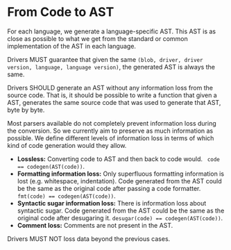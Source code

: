 # From Code to AST

For each language, we generate a language-specific AST. This AST is as close as
possible to what we get from the standard or common implementation of the AST in
each language.

Drivers MUST guarantee that given the same
`(blob, driver, driver version, language, language version)`, the generated AST
is always the same.

Drivers SHOULD generate an AST without any information loss from the source code.
That is, it should be possible to write a function that given a AST, generates
the same source code that was used to generate that AST, byte by byte.

Most parsers available do not completely prevent information loss during the
conversion. So we currently aim to preserve as much information as possible.
We define different levels of information loss in terms of which kind of code
generation would they allow.

* **Lossless:** Converting code to AST and then back to code would.
  ` code == codegen(AST(code))`.
* **Formatting information loss:** Only superfluous formatting information is lost
  (e.g. whitespace, indentation). Code generated from the AST could be the same
  as the original code after passing a code formatter. `fmt(code) == codegen(AST(code))`.
* **Syntactic sugar information loss:** There is information loss about syntactic
  sugar. Code generated from the AST could be the same as the original code after
  desugaring it. `desugar(code) == codegen(AST(code))`.
* **Comment loss:** Comments are not present in the AST.

Drivers MUST NOT loss data beyond the previous cases.
